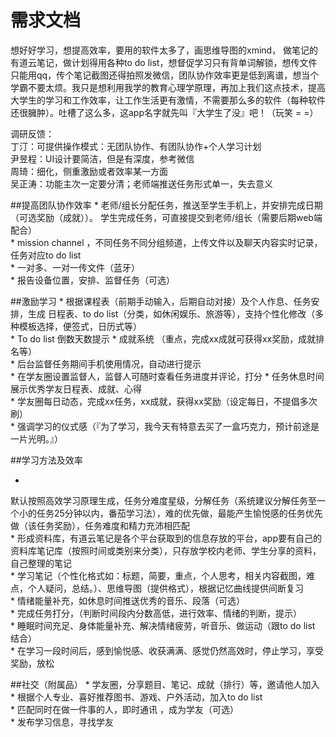 # 需求文档


想好好学习，想提高效率，要用的软件太多了，画思维导图的xmind， 做笔记的有道云笔记，做计划得用各种to do list，想督促学习只有背单词解锁，想传文件只能用qq，传个笔记截图还得拍照发微信，团队协作效率更是低到离谱，想当个学霸不要太烦。我只是想利用我学的教育心理学原理，再加上我们这点技术，提高大学生的学习和工作效率，让工作生活更有激情，不需要那么多的软件（每种软件还很臃肿）。吐槽了这么多，这app名字就先叫『大学生了没』吧！（玩笑 = =）

调研反馈：  
丁汀：可提供操作模式：无团队协作、有团队协作+个人学习计划  
尹昱程：UI设计要简洁，但是有深度，参考微信   
周琦：细化，侧重激励或者效率某一方面   
吴正涛：功能主次一定要分清；老师端推送任务形式单一，失去意义   


##提高团队协作效率
* 
老师/组长分配任务，推送至学生手机上，并安排完成日期（可选奖励（成就））。
学生完成任务，可直接提交到老师/组长（需要后期web端配合）  
* 
mission channel ，不同任务不同分组频道，上传文件以及聊天内容实时记录，任务对应to do list  
* 
一对多、一对一传文件（蓝牙）  
* 
报告设备位置，安排、监督任务（可选）  

##激励学习
* 
根据课程表（前期手动输入，后期自动对接）及个人作息、任务安排，生成 日程表、to do list（分类，如休闲娱乐、旅游等），支持个性化修改（多种模板选择，便签式，日历式等）    
* 
To do list 倒数天数提示
* 
成就系统 （重点，完成xx成就可获得xx奖励，成就排名等）  
* 
后台监督任务期间手机使用情况，自动进行提示  
* 
在学友圈设置监督人，监督人可随时查看任务进度并评论，打分
* 
任务休息时间展示优秀学友日程表、成就、心得  
* 
学友圈每日动态，完成xx任务，xx成就，获得xx奖励（设定每日，不提倡多次刷）  
* 
强调学习的仪式感（『为了学习，我今天有特意去买了一盒巧克力，预计前途是一片光明。』）  

##学习方法及效率

* 
默认按照高效学习原理生成，任务分难度星级，分解任务（系统建议分解任务至一个小的任务25分钟以内，番茄学习法），难的优先做，最能产生愉悦感的任务优先做（该任务奖励），任务难度和精力充沛相匹配  
* 
形成资料库，有道云笔记是各个平台获取到的信息存放的平台，app要有自己的资料库笔记库（按照时间或类别来分类），只存放学校内老师、学生分享的资料，自己整理的笔记  
* 
学习笔记（个性化格式如：标题，简要，重点，个人思考，相关内容截图，难点，个人疑问，总结。）、思维导图（提供格式），根据记忆曲线提供间断复习  
* 
情绪能量补充，如休息时间推送优秀的音乐、段落（可选）  
* 
完成任务打分，（判断时间段内分数高低，进行效率、情绪的判断，提示）  
* 
睡眠时间充足、身体能量补充、解决情绪疲劳，听音乐、做运动（跟to do list 结合）  
* 
在学习一段时间后，感到愉悦感、收获满满、感觉仍然高效时，停止学习，享受奖励，放松

##社交（附属品）
* 
学友圈，分享题目、笔记、成就（排行）等，邀请他人加入  
* 
根据个人专业、喜好推荐图书、游戏、户外活动，加入to do list  
* 
匹配同时在做一件事的人，即时通讯  ，成为学友（可选）  
* 
发布学习信息，寻找学友  
